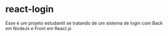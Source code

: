 # react-login
 Esse é um projeto estudantil se tratando de um sistema de login com Back em NodeJs e Front em React.js
